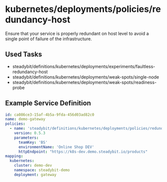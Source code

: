 # kubernetes/deployments/policies/redundancy-host

Ensure that your service is properly redundant on host level to avoid a single point of failure of the infrastructure.

## Used Tasks

- steadybit/definitions/kubernetes/deployments/experiments/faultless-redundancy-host
- steadybit/definitions/kubernetes/deployments/weak-spots/single-node
- steadybit/definitions/kubernetes/deployments/weak-spots/readiness-probe

## Example Service Definition

````yaml
id: ca086ce3-15af-4b5a-9fda-456d03ad82c0
name: demo-gateway
policies:
  - name: 'steadybit/definitions/kubernetes/deployments/policies/redundancy-host'
    version: 0.5.3
    parameters:
      teamKey: 'BS'
      environmentName: 'Online Shop DEV'
      httpEndpoint: "https://k8s-dev.demo.steadybit.io/products"
mapping:
  kubernetes:
    cluster: demo-dev
    namespace: steadybit-demo
    deployment: gateway
````